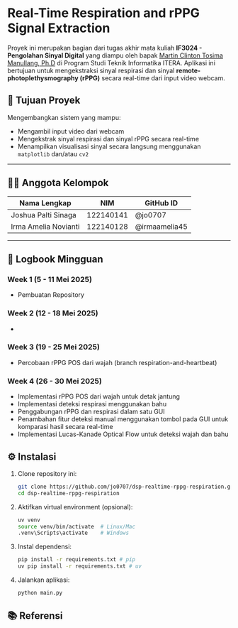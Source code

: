 # Real-Time Respiration and rPPG Signal Extraction

Proyek ini merupakan bagian dari tugas akhir mata kuliah **IF3024 - Pengolahan Sinyal Digital** yang diampu oleh bapak [Martin Clinton Tosima Manullang, Ph.D](https://mctm.web.id/) di Program Studi Teknik Informatika ITERA. Aplikasi ini bertujuan untuk mengekstraksi sinyal respirasi dan sinyal **remote-photoplethysmography (rPPG)** secara real-time dari input video webcam.

## 🎯 Tujuan Proyek

Mengembangkan sistem yang mampu:

-   Mengambil input video dari webcam
-   Mengekstrak sinyal respirasi dan sinyal rPPG secara real-time
-   Menampilkan visualisasi sinyal secara langsung menggunakan `matplotlib` dan/atau `cv2`

---

## 👨‍💻 Anggota Kelompok

| Nama Lengkap         | NIM       | GitHub ID     |
| -------------------- | --------- | ------------- |
| Joshua Palti Sinaga  | 122140141 | @jo0707       |
| Irma Amelia Novianti | 122140128 | @irmaamelia45 |

---

## 📘 Logbook Mingguan

### Week 1 (5 - 11 Mei 2025)

-   Pembuatan Repository

### Week 2 (12 - 18 Mei 2025)

-

### Week 3 (19 - 25 Mei 2025)

-   Percobaan rPPG POS dari wajah (branch respiration-and-heartbeat)

### Week 4 (26 - 30 Mei 2025)

-   Implementasi rPPG POS dari wajah untuk detak jantung
-   Implementasi deteksi respirasi menggunakan bahu
-   Penggabungan rPPG dan respirasi dalam satu GUI
-   Penambahan fitur deteksi manual menggunakan tombol pada GUI untuk komparasi hasil secara real-time
-   Implementasi Lucas-Kanade Optical Flow untuk deteksi wajah dan bahu

## ⚙️ Instalasi

1. Clone repository ini:

    ```bash
    git clone https://github.com/jo0707/dsp-realtime-rppg-respiration.git
    cd dsp-realtime-rppg-respiration
    ```

2. Aktifkan virtual environment (opsional):

    ```bash
    uv venv
    source venv/bin/activate  # Linux/Mac
    .venv\Scripts\activate    # Windows
    ```

3. Instal dependensi:

    ```bash
    pip install -r requirements.txt # pip
    uv pip install -r requirements.txt # uv
    ```

4. Jalankan aplikasi:
    ```bash
    python main.py
    ```

## 📚 Referensi
